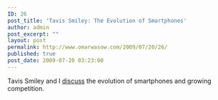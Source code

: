 ```yaml
---
ID: 26
post_title: 'Tavis Smiley: The Evolution of Smartphones'
author: admin
post_excerpt: ""
layout: post
permalink: http://www.omarwasow.com/2009/07/20/26/
published: true
post_date: 2009-07-20 03:23:00
---
```

Tavis Smiley and I <a href="http://www.tavissmileyradio.com/guests09/071709/OmarWasow.html">discuss</a> the evolution of smartphones and growing competition.